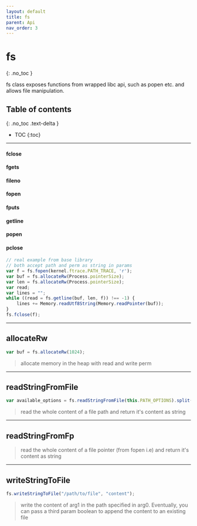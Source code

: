 ```yaml
---
layout: default
title: fs
parent: Api
nav_order: 3
---
```


# fs
{: .no_toc }


fs class exposes functions from wrapped libc api, such as popen etc. and allows file manipulation.

## Table of contents
{: .no_toc .text-delta }

* TOC
{:toc}

---

#### fclose
#### fgets
#### fileno
#### fopen
#### fputs
#### getline
#### popen
#### pclose

```javascript
// real example from base library
// both accept path and perm as string in params
var f = fs.fopen(kernel.ftrace.PATH_TRACE, 'r');
var buf = fs.allocateRw(Process.pointerSize);
var len = fs.allocateRw(Process.pointerSize);
var read;
var lines = "";
while ((read = fs.getline(buf, len, f)) !== -1) {
    lines += Memory.readUtf8String(Memory.readPointer(buf));
}
fs.fclose(f);
```

---

## allocateRw
```javascript
var buf = fs.allocateRw(1024);
```

> allocate memory in the heap with read and write perm

---

## readStringFromFile
```javascript
var available_options = fs.readStringFromFile(this.PATH_OPTIONS).split('\n');
```

> read the whole content of a file path and return it's content as string

---

## readStringFromFp

> read the whole content of a file pointer (from fopen i.e) and return it's content as string

---

## writeStringToFile
```javascript
fs.writeStringToFile("/path/to/file", "content");
```

> write the content of arg1 in the path specified in arg0. Eventually, you can pass a third param boolean to append the content to an existing file

